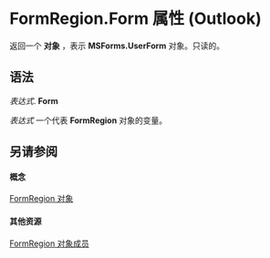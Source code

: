 
# FormRegion.Form 属性 (Outlook)

返回一个 **对象** ，表示 **MSForms.UserForm** 对象。只读的。


## 语法

 _表达式_. **Form**

 _表达式_ 一个代表 **FormRegion** 对象的变量。


## 另请参阅


#### 概念


[FormRegion 对象](3a0b83eb-4076-9cb3-86a9-68f9e44df89f.md)
#### 其他资源


[FormRegion 对象成员](eb4ff750-2911-8f8d-2ef0-c3f5e7adf4e0.md)